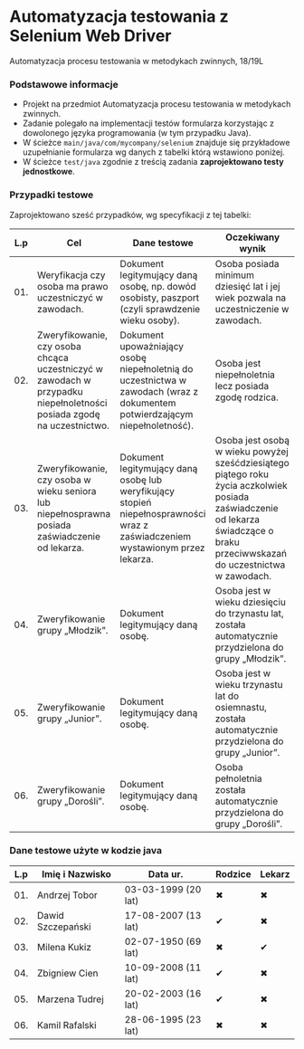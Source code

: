# Automatyzacja testowania z Selenium Web Driver
Automatyzacja procesu testowania w metodykach zwinnych, 18/19L

### Podstawowe informacje
- Projekt na przedmiot Automatyzacja procesu testowania w metodykach zwinnych. 
- Zadanie polegało na implementacji testów formularza korzystając z dowolonego języka programowania (w tym przypadku Java).
- W ścieżce `main/java/com/mycompany/selenium` znajduje się przykładowe uzupełnianie formularza wg danych z tabelki którą wstawiono poniżej.
- W ścieżce `test/java` zgodnie z treścią zadania **zaprojektowano testy jednostkowe**.

### Przypadki testowe

Zaprojektowano sześć przypadków, wg specyfikacji z tej tabelki:

| L.p | Cel | Dane testowe | Oczekiwany wynik |
| ------ | ------ | ------ | ------ |
| 01. | Weryfikacja czy osoba ma prawo uczestniczyć w zawodach. | Dokument legitymujący daną osobę, np. dowód osobisty, paszport (czyli sprawdzenie wieku osoby). | Osoba posiada minimum dziesięć lat i jej wiek pozwala na uczestniczenie w zawodach. |
| 02. | Zweryfikowanie, czy osoba chcąca uczestniczyć w zawodach w przypadku niepełnoletności posiada zgodę na uczestnictwo. | Dokument upoważniający osobę niepełnoletnią do uczestnictwa w zawodach (wraz z dokumentem potwierdzającym niepełnoletność). | Osoba jest niepełnoletnia lecz posiada zgodę rodzica. |
| 03. | Zweryfikowanie, czy osoba w wieku seniora lub niepełnosprawna posiada zaświadczenie od lekarza. | Dokument legitymujący daną osobę lub weryfikujący stopień niepełnosprawności wraz z zaświadczeniem wystawionym przez lekarza. | Osoba jest osobą w wieku powyżej sześćdziesiątego piątego roku życia aczkolwiek posiada zaświadczenie od lekarza świadczące o braku przeciwwskazań do uczestnictwa w zawodach.  |
| 04. | Zweryfikowanie grupy „Młodzik”. | Dokument legitymujący daną osobę. | Osoba jest w wieku dziesięciu do trzynastu lat, została automatycznie przydzielona do grupy „Młodzik”. |
| 05. | Zweryfikowanie grupy „Junior”. | Dokument legitymujący daną osobę. | Osoba jest w wieku trzynastu lat do osiemnastu, została automatycznie przydzielona do grupy „Junior”. |
| 06. | Zweryfikowanie grupy „Dorośli”. | Dokument legitymujący daną osobę. | Osoba pełnoletnia została automatycznie przydzielona do grupy „Dorośli”. |

### Dane testowe użyte w kodzie java

| L.p | Imię i Nazwisko | Data ur. | Rodzice | Lekarz |
| ------ | ------ | ------ | ------ |  ------ |
| 01. | Andrzej Tobor | 03-03-1999 (20 lat) | ✖ | ✖
| 02. | Dawid Szczepański | 17-08-2007 (13 lat) | ✔ | ✖
| 03. | Milena Kukiz | 02-07-1950 (69 lat) | ✖ | ✔
| 04. | Zbigniew Cien | 10-09-2008 (11 lat) | ✔ | ✖
| 05. | Marzena Tudrej | 20-02-2003 (16 lat) | ✔ | ✖
| 06. | Kamil Rafalski | 28-06-1995 (23 lat) | ✖ | ✖

